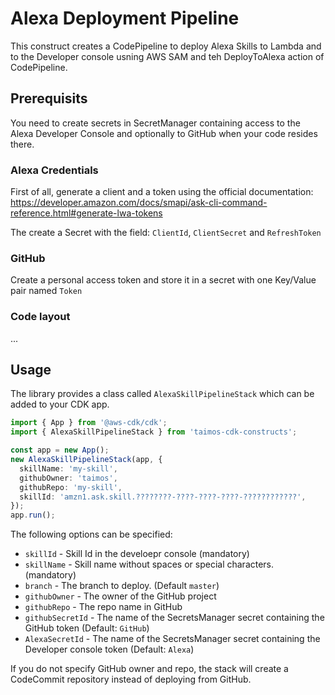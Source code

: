 # Alexa Deployment Pipeline

This construct creates a CodePipeline to deploy Alexa Skills to Lambda and to the Developer console usning AWS SAM and teh DeployToAlexa action of CodePipeline.

## Prerequisits

You need to create secrets in SecretManager containing access to the Alexa Developer Console and optionally to GitHub when your code resides there.

### Alexa Credentials

First of all, generate a client and a token using the official documentation: https://developer.amazon.com/docs/smapi/ask-cli-command-reference.html#generate-lwa-tokens

The create a Secret with the field: `ClientId`, `ClientSecret` and `RefreshToken`

### GitHub

Create a personal access token and store it in a secret with one Key/Value pair named `Token`

### Code layout

...

## Usage

The library provides a class called `AlexaSkillPipelineStack` which can be added to your CDK app.

```ts
import { App } from '@aws-cdk/cdk';
import { AlexaSkillPipelineStack } from 'taimos-cdk-constructs';

const app = new App();
new AlexaSkillPipelineStack(app, {
  skillName: 'my-skill',
  githubOwner: 'taimos',
  githubRepo: 'my-skill',
  skillId: 'amzn1.ask.skill.????????-????-????-????-????????????',
});
app.run();
```

The following options can be specified:

* `skillId` - Skill Id in the develoepr console (mandatory)
* `skillName` - Skill name without spaces or special characters. (mandatory)
* `branch` - The branch to deploy. (Default `master`)
* `githubOwner` - The owner of the GitHub project
* `githubRepo` - The repo name in GitHub
* `githubSecretId` - The name of the SecretsManager secret containing the GitHub token (Default: `GitHub`)
* `AlexaSecretId` - The name of the SecretsManager secret containing the Developer console token (Default: `Alexa`)

If you do not specify GitHub owner and repo, the stack will create a CodeCommit repository instead of deploying from GitHub.